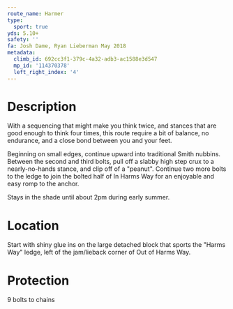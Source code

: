 ```yaml
---
route_name: Harmer
type:
  sport: true
yds: 5.10+
safety: ''
fa: Josh Dame, Ryan Lieberman May 2018
metadata:
  climb_id: 692cc3f1-379c-4a32-adb3-ac1588e3d547
  mp_id: '114370378'
  left_right_index: '4'
---
```

# Description
With a sequencing that might make you think twice, and stances that are good enough to think four times, this route require a bit of balance, no endurance, and a close bond between you and your feet.

Beginning on small edges, continue upward into traditional Smith nubbins. Between the second and third bolts, pull off a slabby high step crux to a nearly-no-hands stance, and clip off of a "peanut". Continue two more bolts to the ledge to join the bolted half of In Harms Way for an enjoyable and easy romp to the anchor.

Stays in the shade until about 2pm during early summer.

# Location
Start with shiny glue ins on the large detached block that sports the "Harms Way" ledge, left of the jam/lieback corner of Out of Harms Way.

# Protection
9 bolts to chains
